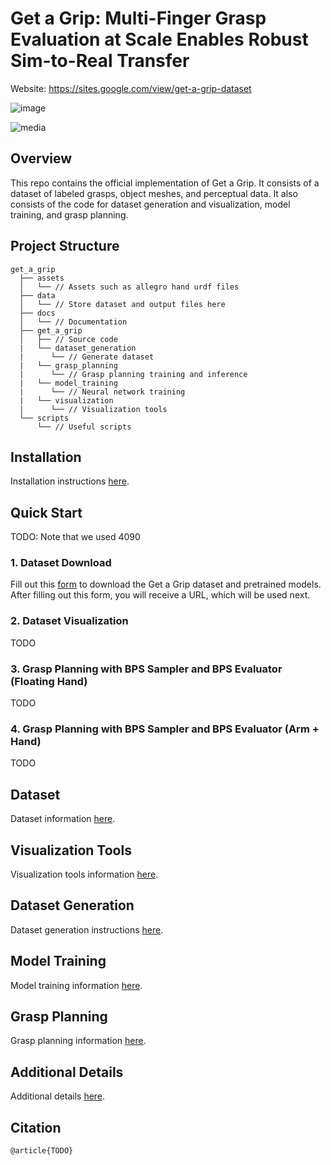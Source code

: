 # Get a Grip: Multi-Finger Grasp Evaluation at Scale Enables Robust Sim-to-Real Transfer

Website: https://sites.google.com/view/get-a-grip-dataset

![image](https://github.com/tylerlum/get_a_grip_release/assets/26510814/257a96a4-bb33-4a77-a1f5-3c549b337fe0)

![media](https://github.com/tylerlum/get_a_grip/assets/26510814/aa1cb4a8-f640-4f50-a545-c56e4116a594)

## Overview

This repo contains the official implementation of Get a Grip. It consists of a dataset of labeled grasps, object meshes, and perceptual data. It also consists of the code for dataset generation and visualization, model training, and grasp planning.

## Project Structure

```
get_a_grip
  ├── assets
  │   └── // Assets such as allegro hand urdf files
  ├── data
  │   └── // Store dataset and output files here
  ├── docs
  │   └── // Documentation
  ├── get_a_grip
  │   ├── // Source code
  |   └── dataset_generation
  |      └── // Generate dataset
  |   └── grasp_planning
  |      └── // Grasp planning training and inference
  |   └── model_training
  |      └── // Neural network training
  |   └── visualization
  |      └── // Visualization tools
  └── scripts
      └── // Useful scripts
```

## Installation

Installation instructions [here](docs/installation.md).

## Quick Start

TODO: Note that we used 4090

### 1. Dataset Download

Fill out this [form](https://forms.gle/qERExXPn5wKrGr1G8) to download the Get a Grip dataset and pretrained models. After filling out this form, you will receive a URL, which will be used next.

### 2. Dataset Visualization

TODO

### 3. Grasp Planning with BPS Sampler and BPS Evaluator (Floating Hand)

TODO

### 4. Grasp Planning with BPS Sampler and BPS Evaluator (Arm + Hand)

TODO

## Dataset

Dataset information [here](docs/dataset.md).

## Visualization Tools

Visualization tools information [here](docs/visualization_tools.md).

## Dataset Generation

Dataset generation instructions [here](docs/dataset_generation.md).

## Model Training

Model training information [here](docs/model_training.md).

## Grasp Planning

Grasp planning information [here](docs/grasp_planning.md).

## Additional Details

Additional details [here](docs/additional_details.md).

## Citation

```
@article{TODO}
```
